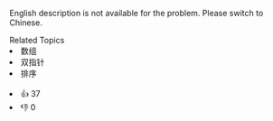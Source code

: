 <p>English description is not available for the problem. Please switch to Chinese.</p>
<div><div>Related Topics</div><div><li>数组</li><li>双指针</li><li>排序</li></div></div><br><div><li>👍 37</li><li>👎 0</li></div>
